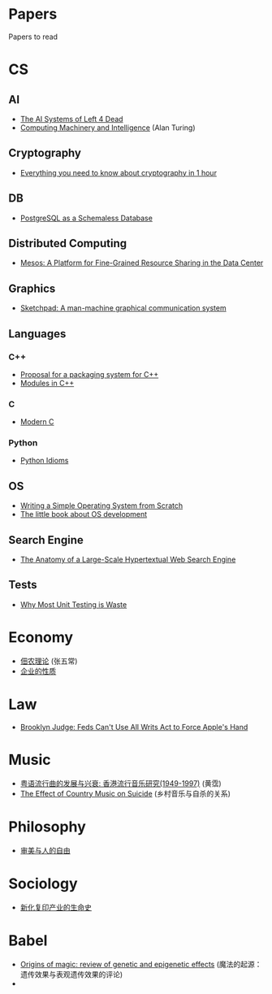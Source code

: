 # Papers
Papers to read

# CS

## AI
* [The AI Systems of Left 4 Dead](http://www.valvesoftware.com/publications/2009/ai_systems_of_l4d_mike_booth.pdf)
* [Computing Machinery and Intelligence](http://www.abelard.org/turpap/turpap.pdf) (Alan Turing)

## Cryptography
* [Everything you need to know about cryptography in 1 hour](http://www.daemonology.net/papers/crypto1hr.pdf)

## DB
* [PostgreSQL as a Schemaless Database](https://wiki.postgresql.org/images/b/b4/Pg-as-nosql-pgday-fosdem-2013.pdf)

## Distributed Computing
* [Mesos: A Platform for Fine-Grained Resource Sharing in the Data Center](http://mesos.berkeley.edu/mesos_tech_report.pdf)

## Graphics
* [Sketchpad: A man-machine graphical communication system](https://www.cl.cam.ac.uk/techreports/UCAM-CL-TR-574.pdf)

## Languages
### C++
* [Proposal for a packaging system for C++](http://open-std.org/JTC1/SC22/WG21/docs/papers/2016/p0235r0.pdf)
* [Modules in C++](http://www.open-std.org/jtc1/sc22/wg21/docs/papers/2006/n2073.pdf)

### C
* [Modern C](http://icube-icps.unistra.fr/img_auth.php/d/db/ModernC.pdf)

### Python
* [Python Idioms](http://safehammad.com/downloads/python-idioms-2014-01-16.pdf)


## OS
* [Writing a Simple Operating System from Scratch](http://www.cs.bham.ac.uk/~exr/lectures/opsys/10_11/lectures/os-dev.pdf)
* [The little book about OS development](http://littleosbook.github.io/book.pdf)

## Search Engine
* [The Anatomy of a Large-Scale Hypertextual Web Search Engine](http://ilpubs.stanford.edu:8090/361/1/1998-8.pdf)

## Tests
* [Why Most Unit Testing is Waste](http://www.rbcs-us.com/documents/Why-Most-Unit-Testing-is-Waste.pdf)



# Economy
* [佃农理论](./papers/DDLL.pdf) (张五常)
* [企业的性质](http://jslz.wh.sdu.edu.cn/uploadfiles/file/1304050181383.pdf)


# Law
* [Brooklyn Judge: Feds Can't Use All Writs Act to Force Apple's Hand](http://blogs.reuters.com/alison-frankel/files/2016/02/applebrooklyn-2.29.16order.pdf)

# Music
* [粤语流行曲的发展与兴衰: 香港流行音乐研究(1949-1997)](./papers/1949.pdf) (黄霑)
* [The Effect of Country Music on Suicide](http://www.uky.edu/~clthyn2/PS671/Stack_1992SF.pdf) (乡村音乐与自杀的关系)

# Philosophy
* [审美与人的自由](http://hum.gzu.edu.cn/picture/article/281/02/c4/1aafacd64ce2a6a874ea8298de48/7b658d62-9300-415b-a6da-564ada255cf3.pdf)


# Sociology
* [新化复印产业的生命史](./papers/新化复印产业的生命史_冯军旗.pdf)


# Babel
* [Origins of magic: review of genetic and epigenetic effects](http://www.ncbi.nlm.nih.gov/pmc/articles/PMC2151141/pdf/bmj-335-7633-altered-states-01299.pdf) (魔法的起源：遗传效果与表观遗传效果的评论)
* 

